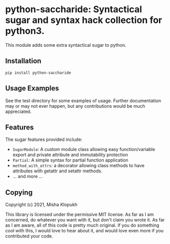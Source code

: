 # python-saccharide: Syntactical sugar and syntax hack collection for python3.
This module adds some extra syntactical sugar to python.

## Installation

```
pip install python-saccharide
```

## Usage Examples

See the test directory for some examples of usage. Further documentation may
or may not ever happen, but any contributions would be much appreciated.

## Features

The sugar features provided include:

- `SugarModule`: A custom module class allowing easy function/variable export
 and private attribute and immutability protection
- `Partial`: A simple syntax for partial function application
- `method_with_attrs`: a decorator allowing class methods to have attributes
 with getattr and setattr methods.
- ... and more ...

## Copying

Copyright (c) 2021, Misha Klopukh

This library is licensed under the permissive MIT license. As far as I am 
concerned, do whatever you want with it, but don't claim you wrote it.
As far as I am aware, all of this code is pretty much original. If you do
something cool with this, I would love to hear about it, and would love
even more if you contributed your code.

